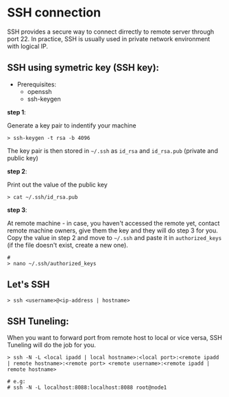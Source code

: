 # SSH connection

SSH provides a secure way to connect dirrectly to remote server through port 22. In practice, SSH is usually used in private network environment with logical IP.

## SSH using symetric key (SSH key):

* Prerequisites:
  * openssh 
  * ssh-keygen

**step 1**:

Generate a key pair to indentify your machine

```
> ssh-keygen -t rsa -b 4096
```

The key pair is then stored in `~/.ssh` as `id_rsa` and `id_rsa.pub` (private and public key) 

**step 2**:

Print out the value of the public key 

```
> cat ~/.ssh/id_rsa.pub
```

**step 3**:

At remote machine - in case, you haven't accessed the remote yet, contact remote machine owners, give them the key and they will do step 3 for you.
Copy the value in step 2 and move to `~/.ssh` and paste it in `authorized_keys` (if the file doesn't exist, create a new one).

```
#  
> nano ~/.ssh/authorized_keys
```

## Let's SSH

```
> ssh <username>@<ip-address | hostname>
```


## SSH Tuneling:

When you want to forward port from remote host to local or vice versa, SSH Tuneling will do the job for you.

```
> ssh -N -L <local ipadd | local hostname>:<local port>:<remote ipadd | remote hostname>:<remote port> <remote username>:<remote ipadd | remote hostname> 

# e.g:
# ssh -N -L localhost:8088:localhost:8088 root@node1 
```

